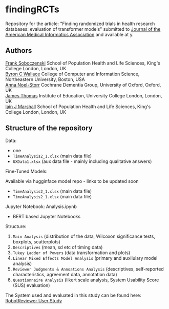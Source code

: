 # findingRCTs
Repository for the article: "Finding randomized trials in health research databases: evaluation of transformer models" submitted to [Journal of the American Medical Informatics Association](https://academic.oup.com/jamia) and available at y.

## Authors

[Frank Soboczenski](https://h21k.github.io/) School of Population Health and Life Sciences, King's College London, London, UK<br>
[Byron C Wallace](http://www.byronwallace.com/) College of Computer and Information Science, Northeastern University, Boston, USA<br>
[Anna Noel-Storr](https://www.rdm.ox.ac.uk/people/anna-noel-storr) Cochrane Dementia Group, University of Oxford, Oxford, UK<br>
[James Thomas](https://iris.ucl.ac.uk/iris/browse/profile?upi=JTHOA32) Institute of Education, University College London, London, UK<br>
[Iain J Marshall](https://kclpure.kcl.ac.uk/portal/iain.marshall.html) School of Population Health and Life Sciences, King's College London, London, UK<br>

## Structure of the repository

Data:<br> 

+ one
+ `TimeAnalysis2_1.xlsx` (main data file)<br>
+ `UXData1.xlsx` (aux data file - mainly including qualitative answers)<br>

Fine-Tuned Models:<br> 

Available via hugginface model repo - links to be updated soon
+ `TimeAnalysis2_1.xlsx` (main data file)<br>
+ `TimeAnalysis2_1.xlsx` (main data file)<br>
              
Jupyter Notebook: Analysis.ipynb<br>

+ BERT based Jupyter Notebooks

Structure:<br>  
1. `Main Analysis` (distribution of the data, Wilcoxon significance tests, boxplots, scatterplots)<br>
2. `Descriptives` (mean, sd etc of timing data)<br>
3. `Tukey Ladder of Powers` (data transformation and plots)<br>
4. `Linear Mixed Effects Model Analysis` (primary and auxiluiary model analysis)<br>
5. `Reviewer Judgments & Annoations Analysis` (descriptives, self-reported characteristics, agreement data, annotation data)<br>
6. `Questionnaire Analysis` (likert scale analysis, System Usability Score (SUS) evaluation)<br>

The System used and evaluated in this study can be found here: [RobotReviewer User Study](https://github.com/h21k/robotreviewer3/tree/ux)

